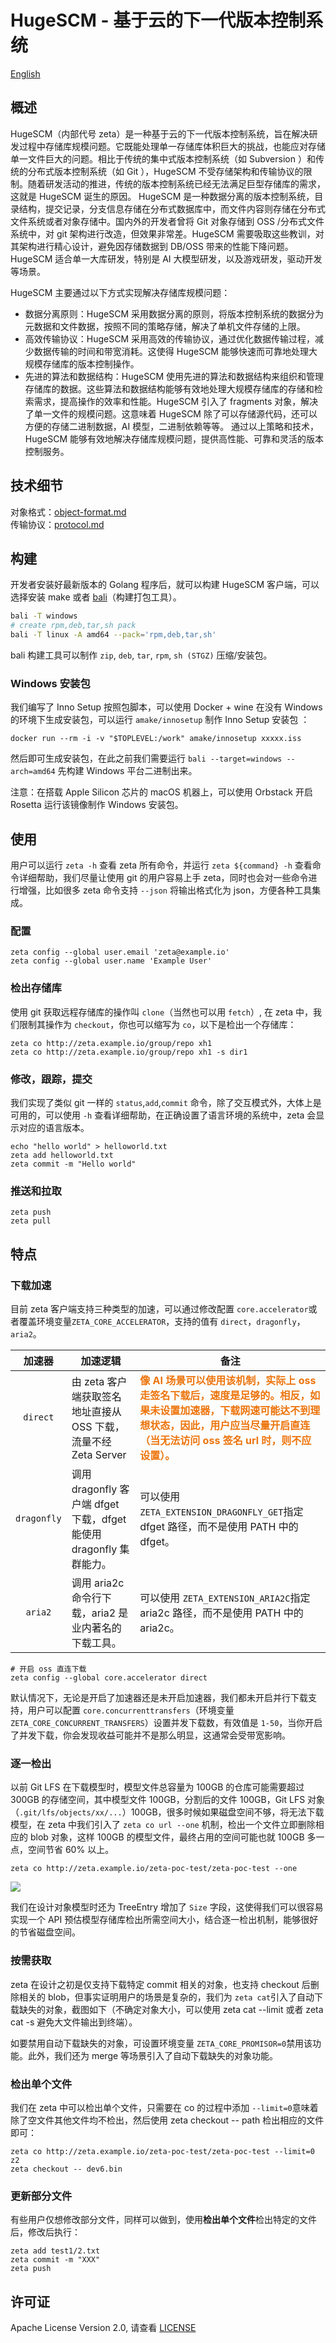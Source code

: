 # HugeSCM - 基于云的下一代版本控制系统

[English](./README.md)

## 概述

HugeSCM（内部代号 zeta）是一种基于云的下一代版本控制系统，旨在解决研发过程中存储库规模问题。它既能处理单一存储库体积巨大的挑战，也能应对存储单一文件巨大的问题。相比于传统的集中式版本控制系统（如 Subversion ）和传统的分布式版本控制系统（如 Git ），HugeSCM 不受存储架构和传输协议的限制。随着研发活动的推进，传统的版本控制系统已经无法满足巨型存储库的需求，这就是 HugeSCM 诞生的原因。
HugeSCM 是一种数据分离的版本控制系统，目录结构，提交记录，分支信息存储在分布式数据库中，而文件内容则存储在分布式文件系统或者对象存储中。国内外的开发者曾将 Git 对象存储到 OSS /分布式文件系统中，对 git 架构进行改造，但效果非常差。HugeSCM 需要吸取这些教训，对其架构进行精心设计，避免因存储数据到 DB/OSS 带来的性能下降问题。
HugeSCM 适合单一大库研发，特别是 AI 大模型研发，以及游戏研发，驱动开发等场景。

HugeSCM 主要通过以下方式实现解决存储库规模问题：
+  数据分离原则：HugeSCM 采用数据分离的原则，将版本控制系统的数据分为元数据和文件数据，按照不同的策略存储，解决了单机文件存储的上限。
+  高效传输协议：HugeSCM 采用高效的传输协议，通过优化数据传输过程，减少数据传输的时间和带宽消耗。这使得 HugeSCM 能够快速而可靠地处理大规模存储库的版本控制操作。
+  先进的算法和数据结构：HugeSCM 使用先进的算法和数据结构来组织和管理存储库的数据。这些算法和数据结构能够有效地处理大规模存储库的存储和检索需求，提高操作的效率和性能。HugeSCM 引入了 fragments 对象，解决了单一文件的规模问题。这意味着 HugeSCM 除了可以存储源代码，还可以方便的存储二进制数据，AI 模型，二进制依赖等等。
通过以上策略和技术，HugeSCM 能够有效地解决存储库规模问题，提供高性能、可靠和灵活的版本控制服务。

## 技术细节

对象格式：[object-format.md](./docs/object-format.md)  
传输协议：[protocol.md](./docs/protocol.md)

## 构建

开发者安装好最新版本的 Golang 程序后，就可以构建 HugeSCM 客户端，可以选择安装 make 或者 [bali](https://github.com/balibuild/bali)（构建打包工具）。

```sh
bali -T windows
# create rpm,deb,tar,sh pack
bali -T linux -A amd64 --pack='rpm,deb,tar,sh'
```

bali 构建工具可以制作 `zip`, `deb`, `tar`, `rpm`, `sh (STGZ)` 压缩/安装包。

### Windows 安装包

我们编写了 Inno Setup 按照包脚本，可以使用 Docker + wine 在没有 Windows 的环境下生成安装包，可以运行 `amake/innosetup` 制作 Inno Setup 安装包 ：

```shell
docker run --rm -i -v "$TOPLEVEL:/work" amake/innosetup xxxxx.iss
```

然后即可生成安装包，在此之前我们需要运行 `bali --target=windows --arch=amd64` 先构建 Windows 平台二进制出来。

注意：在搭载 Apple Silicon 芯片的 macOS 机器上，可以使用 Orbstack 开启 Rosetta 运行该镜像制作 Windows 安装包。

## 使用

用户可以运行 `zeta -h` 查看 zeta 所有命令，并运行 `zeta ${command} -h` 查看命令详细帮助，我们尽量让使用 git 的用户容易上手 zeta，同时也会对一些命令进行增强，比如很多 zeta 命令支持 `--json` 将输出格式化为 json，方便各种工具集成。

### 配置

```shell
zeta config --global user.email 'zeta@example.io'
zeta config --global user.name 'Example User'
```

### 检出存储库

使用 git 获取远程存储库的操作叫 `clone`（当然也可以用 `fetch`）, 在 zeta 中，我们限制其操作为 `checkout`，你也可以缩写为 `co`，以下是检出一个存储库：

```shell
zeta co http://zeta.example.io/group/repo xh1
zeta co http://zeta.example.io/group/repo xh1 -s dir1
```

### 修改，跟踪，提交

我们实现了类似 git 一样的 `status`,`add`,`commit` 命令，除了交互模式外，大体上是可用的，可以使用 `-h` 查看详细帮助，在正确设置了语言环境的系统中，zeta 会显示对应的语言版本。

```shell
echo "hello world" > helloworld.txt
zeta add helloworld.txt
zeta commit -m "Hello world"
```

### 推送和拉取

```shell
zeta push
zeta pull
```

## 特点

### 下载加速

目前 zeta 客户端支持三种类型的加速，可以通过修改配置 `core.accelerator`或者覆盖环境变量`ZETA_CORE_ACCELERATOR`，支持的值有 `direct`，`dragonfly`，`aria2`。

| 加速器 | 加速逻辑 | 备注 |
| :---: | --- | --- |
| `direct` | 由 zeta 客户端获取签名地址直接从 OSS 下载，流量不经 Zeta Server | **<font style="color:#ED740C;">像 AI 场景可以使用该机制，实际上 oss 走签名下载后，速度是足够的。相反，如果未设置加速器，下载网速可能达不到理想状态，因此，用户应当尽量开启直连（当无法访问 oss 签名 url 时，则不应设置）。</font>** |
| `dragonfly` | 调用 dragonfly 客户端 dfget 下载，dfget 能使用 dragonfly 集群能力。 | 可以使用 `ZETA_EXTENSION_DRAGONFLY_GET`指定 dfget 路径，而不是使用 PATH 中的 dfget。  |
| `aria2` | 调用 aria2c 命令行下载，aria2 是业内著名的下载工具。 | 可以使用 `ZETA_EXTENSION_ARIA2C`指定 aria2c 路径，而不是使用 PATH 中的 aria2c。  |

```shell
# 开启 oss 直连下载
zeta config --global core.accelerator direct
```

默认情况下，无论是开启了加速器还是未开启加速器，我们都未开启并行下载支持，用户可以配置 `core.concurrenttransfers`（环境变量 `ZETA_CORE_CONCURRENT_TRANSFERS`）设置并发下载数，有效值是 `1-50`，当你开启了并发下载，你会发现收益可能并不是那么明显，这通常会受带宽影响。

### 逐一检出

以前 Git LFS 在下载模型时，模型文件总容量为 100GB 的仓库可能需要超过 300GB 的存储空间，其中模型文件 100GB，分割后的文件 100GB，Git LFS 对象（`.git/lfs/objects/xx/...`）100GB，很多时候如果磁盘空间不够，将无法下载模型，在 zeta 中我们引入了 `zeta co url --one` 机制，检出一个文件立即删除相应的 blob 对象，这样 100GB 的模型文件，最终占用的空间可能也就 100GB 多一点，空间节省 60% 以上。

```shell
zeta co http://zeta.example.io/zeta-poc-test/zeta-poc-test --one
```

![](./docs/images/one-by-one.png)

我们在设计对象模型时还为 TreeEntry 增加了 `Size` 字段，这使得我们可以很容易实现一个 API 预估模型存储库检出所需空间大小，结合逐一检出机制，能够很好的节省磁盘空间。

### 按需获取

zeta 在设计之初是仅支持下载特定 commit 相关的对象，也支持 checkout 后删除相关的 blob，但事实证明用户的场景是复杂的，我们为 `zeta cat`引入了自动下载缺失的对象，截图如下（不确定对象大小，可以使用 zeta cat --limit 或者 zeta cat -s 避免大文件输出到终端）。

如要禁用自动下载缺失的对象，可设置环境变量 `ZETA_CORE_PROMISOR=0`禁用该功能。此外，我们还为 merge 等场景引入了自动下载缺失的对象功能。

### 检出单个文件

我们在 zeta 中可以检出单个文件，只需要在 co 的过程中添加 `--limit=0`意味着除了空文件其他文件均不检出，然后使用 zeta checkout -- path 检出相应的文件即可：

```shell
zeta co http://zeta.example.io/zeta-poc-test/zeta-poc-test --limit=0 z2
zeta checkout -- dev6.bin
```

### 更新部分文件

有些用户仅想修改部分文件，同样可以做到，使用**检出单个文件**检出特定的文件后，修改后执行：

```shell
zeta add test1/2.txt
zeta commit -m "XXX"
zeta push
```

## 许可证

Apache License Version 2.0, 请查看 [LICENSE](LICENSE)